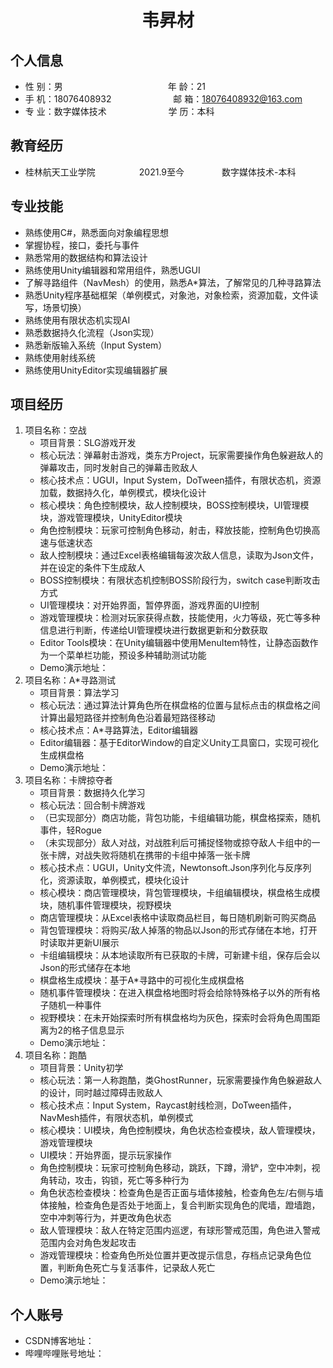  <center>
     <h1>韦昇材</h1>
 </center>

## 个人信息

* 性 别：男&emsp;&emsp;&emsp;&emsp;&emsp;&emsp;&emsp;&emsp;&emsp;&emsp;&emsp;&emsp;年 龄：21
* 手 机：18076408932 &emsp;&emsp;&emsp;&emsp;&emsp;&emsp;&ensp;  邮 箱：18076408932@163.com
* 专 业：数字媒体技术 &emsp;&emsp;&emsp;&emsp;&emsp;&emsp; &ensp;学 历：本科

## 教育经历

* 桂林航天工业学院&emsp;&emsp;&emsp;&emsp;&emsp;2021.9至今&emsp;&emsp;&emsp;&emsp; 数字媒体技术-本科

## 专业技能

* 熟练使用C#，熟悉面向对象编程思想
* 掌握协程，接口，委托与事件
* 熟悉常用的数据结构和算法设计
* 熟练使用Unity编辑器和常用组件，熟悉UGUI
* 了解寻路组件（NavMesh）的使用，熟悉A*算法，了解常见的几种寻路算法
* 熟悉Unity程序基础框架（单例模式，对象池，对象检索，资源加载，文件读写，场景切换）
* 熟练使用有限状态机实现AI
* 熟悉数据持久化流程（Json实现）
* 熟悉新版输入系统（Input System）
* 熟练使用射线系统
* 熟练使用UnityEditor实现编辑器扩展

## 项目经历

1. 项目名称：空战
    * 项目背景：SLG游戏开发
    * 核心玩法：弹幕射击游戏，类东方Project，玩家需要操作角色躲避敌人的弹幕攻击，同时发射自己的弹幕击败敌人
    * 核心技术点：UGUI，Input System，DoTween插件，有限状态机，资源加载，数据持久化，单例模式，模块化设计
    * 核心模块：角色控制模块，敌人控制模块，BOSS控制模块，UI管理模块，游戏管理模块，UnityEditor模块
    * 角色控制模块：玩家可控制角色移动，射击，释放技能，控制角色切换高速与低速状态
    * 敌人控制模块：通过Excel表格编辑每波次敌人信息，读取为Json文件，并在设定的条件下生成敌人
    * BOSS控制模块：有限状态机控制BOSS阶段行为，switch case判断攻击方式
    * UI管理模块：对开始界面，暂停界面，游戏界面的UI控制
    * 游戏管理模块：检测对玩家获得点数，技能使用，火力等级，死亡等多种信息进行判断，传递给UI管理模块进行数据更新和分数获取
    * Editor Tools模块：在Unity编辑器中使用MenuItem特性，让静态函数作为一个菜单栏功能，预设多种辅助测试功能
    * Demo演示地址：
2. 项目名称：A*寻路测试
    * 项目背景：算法学习
    * 核心玩法：通过算法计算角色所在棋盘格的位置与鼠标点击的棋盘格之间计算出最短路径并控制角色沿着最短路径移动
    * 核心技术点：A*寻路算法，Editor编辑器
    * Editor编辑器：基于EditorWindow的自定义Unity工具窗口，实现可视化生成棋盘格
    * Demo演示地址：
3. 项目名称：卡牌掠夺者
    * 项目背景：数据持久化学习
    * 核心玩法：回合制卡牌游戏
    * （已实现部分）商店功能，背包功能，卡组编辑功能，棋盘格探索，随机事件，轻Rogue
    * （未实现部分）敌人对战，对战胜利后可捕捉怪物或掠夺敌人卡组中的一张卡牌，对战失败将随机在携带的卡组中掉落一张卡牌
    * 核心技术点：UGUI，Unity文件流，Newtonsoft.Json序列化与反序列化，资源读取，单例模式，模块化设计
    * 核心模块：商店管理模块，背包管理模块，卡组编辑模块，棋盘格生成模块，随机事件管理模块，视野模块
    * 商店管理模块：从Excel表格中读取商品栏目，每日随机刷新可购买商品
    * 背包管理模块：将购买/敌人掉落的物品以Json的形式存储在本地，打开时读取并更新UI展示
    * 卡组编辑模块：从本地读取所有已获取的卡牌，可新建卡组，保存后会以Json的形式储存在本地
    * 棋盘格生成模块：基于A*寻路中的可视化生成棋盘格
    * 随机事件管理模块：在进入棋盘格地图时将会给除特殊格子以外的所有格子随机一种事件
    * 视野模块：在未开始探索时所有棋盘格均为灰色，探索时会将角色周围距离为2的格子信息显示
    * Demo演示地址：
4. 项目名称：跑酷
    * 项目背景：Unity初学
    * 核心玩法：第一人称跑酷，类GhostRunner，玩家需要操作角色躲避敌人的设计，同时越过障碍击败敌人
    * 核心技术点：Input System，Raycast射线检测，DoTween插件，NavMesh插件，有限状态机，单例模式
    * 核心模块：UI模块，角色控制模块，角色状态检查模块，敌人管理模块，游戏管理模块
    * UI模块：开始界面，提示玩家操作
    * 角色控制模块：玩家可控制角色移动，跳跃，下蹲，滑铲，空中冲刺，视角转动，攻击，钩锁，死亡等多种行为
    * 角色状态检查模块：检查角色是否正面与墙体接触，检查角色左/右侧与墙体接触，检查角色是否处于地面上，复合判断实现角色的爬墙，蹬墙跑，空中冲刺等行为，并更改角色状态
    * 敌人管理模块：敌人在特定范围内巡逻，有球形警戒范围，角色进入警戒范围内会对角色发起攻击
    * 游戏管理模块：检查角色所处位置并更改提示信息，存档点记录角色位置，判断角色死亡与复活事件，记录敌人死亡
    * Demo演示地址：

## 个人账号
* CSDN博客地址：
* 哔哩哔哩账号地址：
